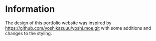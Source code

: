 # Information

The design of this portfolio website was inspired by https://github.com/yoshikazuuu/yoshi.moe.git with some additions and changes to the styling.
